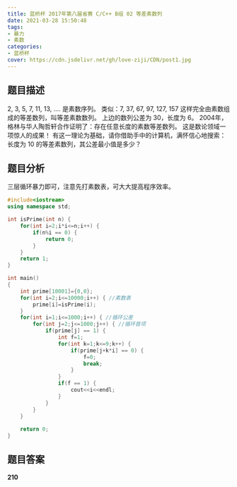 ```yaml
---
title: 蓝桥杯 2017年第八届省赛 C/C++ B组 02 等差素数列
date: 2021-03-28 15:50:48
tags:
- 暴力
- 素数
categories:
- 蓝桥杯
cover: https://cdn.jsdelivr.net/gh/love-ziji/CDN/post1.jpg
---
```


## 题目描述

2, 3, 5, 7, 11, 13, .... 是素数序列。
类似：7, 37, 67, 97, 127, 157 这样完全由素数组成的等差数列，叫等差素数数列。
上边的数列公差为 30，长度为 6。
2004年，格林与华人陶哲轩合作证明了：存在任意长度的素数等差数列。
这是数论领域一项惊人的成果！
有这一理论为基础，请你借助手中的计算机，满怀信心地搜索：
长度为 10 的等差素数列，其公差最小值是多少？

## 题目分析

三层循环暴力即可，注意先打素数表，可大大提高程序效率。

```c++
#include<iostream>
using namespace std;

int isPrime(int n) {
	for(int i=2;i*i<=n;i++) {
		if(n%i == 0) {
			return 0;
		}
	}
	return 1;
}

int main()
{
	int prime[10001]={0,0};
	for(int i=2;i<=10000;i++) { //素数表
		prime[i]=isPrime(i);
	}
	for(int i=1;i<=1000;i++) { //循环公差
		for(int j=2;j<=1000;j++) { //循环首项
			if(prime[j] == 1) {
				int f=1;
				for(int k=1;k<=9;k++) {
					if(prime[j+k*i] == 0) {
						f=0;
						break;
					}
				}
				if(f == 1) {
					cout<<i<<endl;	
				}
			}
		}
	}
	
	return 0;
}
```

## 题目答案

**210**